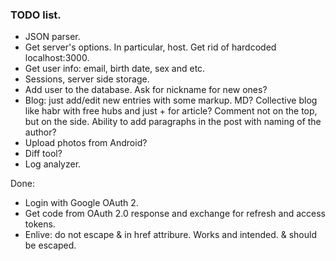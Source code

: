 ### TODO list.

* JSON parser.
* Get server's options. In particular, host. Get rid of hardcoded
  localhost:3000.
* Get user info: email, birth date, sex and etc.
* Sessions, server side storage.
* Add user to the database. Ask for nickname for new ones?
* Blog: just add/edit new entries with some markup. MD?
  Collective blog like habr with free hubs and just + for article?
  Comment not on the top, but on the side.
  Ability to add paragraphs in the post with naming of the author?
* Upload photos from Android?
* Diff tool?
* Log analyzer.

Done:

* Login with Google OAuth 2.
* Get code from OAuth 2.0 response and exchange for refresh and access tokens.
* Enlive: do not escape & in href attribure. Works and intended. & should be
  escaped.
